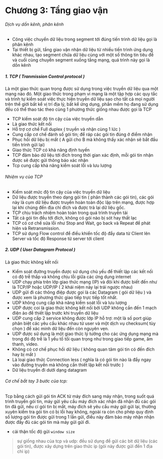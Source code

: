 
# Chương 3: Tầng giao vận
###### Dịch vụ dồn kênh, phân kênh
  - Công việc chuyển dữ liệu trong segment tới đúng tiến trình dữ liệu gọi là phân kênh
  - Tại thiết bị gửi, tầng giao vận nhận dữ liệu từ nhiều tiến trình ứng dụng khác nhau, tạo segment chứa dữ liệu cùng với một số thông tin tiêu đề và cuối cùng chuyển segment xuống tầng mạng, quá trình này gọi là dồn kênh
##### **1.** TCP ( Tranmission Control protocol )
Là một giao thức quan trọng được sử dụng trong việc truyền dữ liệu qua một mạng nào đó. Một giao thức trong phạm vi mạng là một tập hợp các quy tắc và trình tự kiểm soát việc thực hiện truyền dữ liệu sao cho tất cả mọi người trên thế giới bất kể vị trí địa lý, bất kể ứng dụng, phần mềm họ đang sử dụng đều có thể thao tác theo cùng 1 phương thức giống nhau được gọi là TCP
* TCP kiểm soát độ tin cậy của việc truyền dẫn
* Là giao thức kết nối
* Hỗ trợ cơ chế Full duplex ( truyền và nhận cùng 1 lức )
* Cung cấp cơ chế đánh số gói tin; để ráp các gói tin đúng ở điểm nhận
* Phục hồi dữ liệu bị mất ( A gửi cho B mà không thấy xác nhận sẽ bắt đầu tiến trình gửi lại)
* Giao thức TCP có khả năng định tuyến 
* TCP đảm bảo dữ liệu tới đích trong thời gian xác định, mỗi gói tin nhận được sẽ được gửi thông báo xác nhận
* Tcp cung cấp khả năng kiểm soát lỗi và lưu lượng
###### Nhiệm vụ của TCP
+ Kiểm soát mức độ tin cậy của việc truyền dữ liệu
+ Dữ liệu được truyền theo dạng gói tin ( phân thành các gói tin), các gói này là cụm dữ liệu được truyền hoàn toàn độc lập trên mạng, được hợp lại khi chúng đến địa chỉ đích và được trả lại dữ liệu gốc.
+ TCP chịu trách nhiệm hoàn toàn trong quá trình truyền tải
+ Tất cả gói tin đều tới đích, không có gói nào bị sót hay thất lạc
+ TCP có cơ chế sửa lỗi như Stop and Wait, go back và Repeat để phát hiện và Retransmission.
+ TCP sử dụng Flow control để điều khiển tốc độ đẩy data từ Client lên Server và tốc độ Response từ server tới client

##### **2.** UDP ( User Datagram Protocol ) 
Là giao thức không kết nối
+ Kiểm soát đường truyền được sử dụng chủ yếu để thiết lập các kết nối có độ trễ thấp và không chịu lỗi giữa các ứng dụng internet
+ UDP chạy phía trên lớp giao thức mạng (IP) và đôi khi được biết đến như là TCP/IP hoặc UDP/IP ( 2 khái niệm này lại trái ngược nhau)
+ UDP gửi đi các thông điệp được gọi là các Datagram ( gói dữ liệu ) và được xem là phương thức giao tiếp trực tiếp tốt nhất.
+ UDP không cung cấp khả năng kiểm soát lỗi và lưu lượng
+ UDP được coi là giao thức không kết nối bởi UDP không cần đến 1 mạch điện ảo để thiết lập trước khi truyền dữ liệu
+ UDP cung cấp 2 service không được lớp IP hỗ trợ: một là số port giúp phân biệt các yêu cầu khác nhau từ user và một dịch vụ checksum( tùy chọn ) để xác minh dữ liệu đến còn nguyên vẹn.
+ UDP được sử dụng là một giao thức lý tưởng cho các ứng dụng mạng mà trong đó độ trễ là 1 yếu tố tối quan trọng như trong giao tiếp game, âm thanh, video.
+ Không có cơ chế phục hồi dữ liệu ( không quan tâm gói tin có đến đích hay bị mất )
+ Là loại giao thức Connection less ( nghĩa là có gói tin nào là đẩy ngay vào đường truyền mà không cần thiết lập kết nối trước )
+ Dữ liệu truyền đi dưới dạng datagram
###### Cơ chế bắt tay 3 bước của tcp:
Tcp bằng cách gửi gói tin ACK từ máy đích sang máy nhận, trong suốt quá trình truyền gói tin, máy gửi yêu cầu máy đích xác nhận đã nhận đủ các gói tin đã gửi, nếu cí gói tin bị mất, máy đích sẽ yêu cầu máy gửi gửi lại, thường xuyên kiểm tra gói tin có bị lỗi hay không, ngoài ra còn cho phép quy định số lượng gói tin được gửi trong 1 lần gửi, điều này đảm bảo máy nhận nhận được đầy đủ các gói tin mà máy gửi gửi đi.
- cải thận tốc độ gửi `window size`
> sự giống nhau của tcp và udp: đều sử dụng để gửi các bit dữ liệu (các gói tin), được xây dựng trên giao thức ip (gói này được gửi đến 1 địa chỉ ip)
